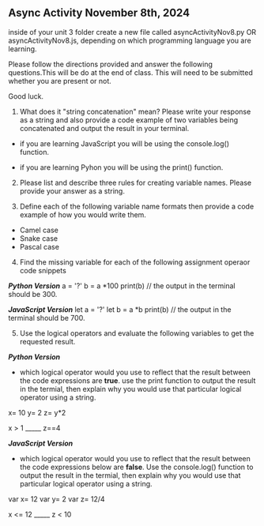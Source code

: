 ## Async Activity November 8th, 2024 ##
inside of your unit 3 folder create a new file called 
asyncActivityNov8.py OR asyncActivityNov8.js, depending on which programming language you are learning. 

Please follow the directions provided and answer the following questions.This will be do at the end of class. This will need to be submitted whether you are present or not. 

Good luck.

1. What does it "string concatenation" mean? Please write your response as a string and also provide a code example of two variables being concatenated and output the result in your terminal. 

- if you are learning JavaScript you will be using the 
console.log() function.

- if you are learning Pyhon you will be using the print() function.

2. Please list and describe three rules for creating variable names. Please provide your answer as a string.

3. Define each of the following variable name formats then provide a code example of how you would write them.
- Camel case
- Snake case
- Pascal case

4. Find the missing variable for each of the following assignment operaor code snippets

***Python Version***
a = '?'
b = a *100
print(b) // the output in the terminal should be 300. 

***JavaScript Version***
let a = '?'
let b = a *b
print(b) // the output in the terminal should be 700. 


5. Use the logical operators and evaluate the following variables
to get the requested result.

***Python Version***
- which logical operator would you use to reflect that the result between the code expressions are **true**. use the print function to output the result in the termial, then explain why you would use that particular logical operator using a string.

x= 10
y= 2
z= y*2

x > 1 _____ z==4 

***JavaScript Version***
- which logical operator would you use to reflect that the result between the code expressions below are **false**. Use the console.log() function to output the result in the termial, then explain why you would use that particular logical operator using a string.

var x= 12
var y= 2
var z= 12/4

x <= 12 _____ z < 10
